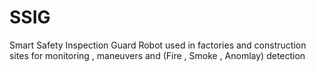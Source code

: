 # SSIG
Smart Safety Inspection Guard Robot used in factories and construction sites  for monitoring ,  maneuvers and (Fire , Smoke , Anomlay) detection
